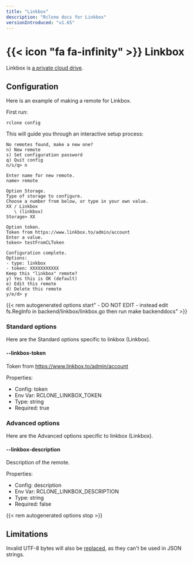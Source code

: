 ```yaml
---
title: "Linkbox"
description: "Rclone docs for Linkbox"
versionIntroduced: "v1.65"
---
```


# {{< icon "fa fa-infinity" >}} Linkbox

Linkbox is [a private cloud drive](https://linkbox.to/).

## Configuration

Here is an example of making a remote for Linkbox.

First run:

```console
rclone config
```

This will guide you through an interactive setup process:

```text
No remotes found, make a new one?
n) New remote
s) Set configuration password
q) Quit config
n/s/q> n

Enter name for new remote.
name> remote

Option Storage.
Type of storage to configure.
Choose a number from below, or type in your own value.
XX / Linkbox
   \ (linkbox)
Storage> XX

Option token.
Token from https://www.linkbox.to/admin/account
Enter a value.
token> testFromCLToken

Configuration complete.
Options:
- type: linkbox
- token: XXXXXXXXXXX
Keep this "linkbox" remote?
y) Yes this is OK (default)
e) Edit this remote
d) Delete this remote
y/e/d> y

```

{{< rem autogenerated options start" - DO NOT EDIT - instead edit fs.RegInfo in backend/linkbox/linkbox.go then run make backenddocs" >}}
### Standard options

Here are the Standard options specific to linkbox (Linkbox).

#### --linkbox-token

Token from https://www.linkbox.to/admin/account

Properties:

- Config:      token
- Env Var:     RCLONE_LINKBOX_TOKEN
- Type:        string
- Required:    true

### Advanced options

Here are the Advanced options specific to linkbox (Linkbox).

#### --linkbox-description

Description of the remote.

Properties:

- Config:      description
- Env Var:     RCLONE_LINKBOX_DESCRIPTION
- Type:        string
- Required:    false

{{< rem autogenerated options stop >}}

## Limitations

Invalid UTF-8 bytes will also be [replaced](https://rclone.org/overview/#invalid-utf8),
as they can't be used in JSON strings.
